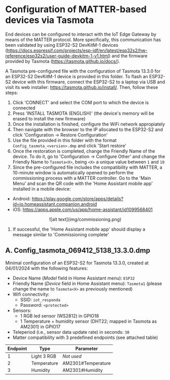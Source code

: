 # Configuration of MATTER-based devices via Tasmota
End devices can be configured to interact with the IoT Edge Gateway by means of the MATTER protocol. More specifically, this communication has been validated by using ESP32-S2 DevKitM-1 devices (https://docs.espressif.com/projects/esp-idf/en/latest/esp32s2/hw-reference/esp32s2/user-guide-devkitm-1-v1.html) and the firmware provided by Tasmota (https://tasmota.github.io/docs/).

A Tasmota pre-configured file with the configuration of Tasmota 13.3.0 for an ESP32-S2 DevKitM-1 device is provided in this folder. To flash an ESP32-S2 device with this firmware, connect the ESP32-S2 to a laptop via USB and visit its web installer: https://tasmota.github.io/install/. Then, follow these steps:
1. Click 'CONNECT' and select the COM port to which the device is connected
2. Press 'INSTALL TASMOTA (ENGLISH)' (the device's memory will be erased to install the new firmware)
3. Once the installation is finished, configure the WiFi network appropiately
4. Then navigate with the browser to the IP allocated to the ESP32-S2 and click 'Configuration -> Restore Configuration'
5. Use the file provided in this folder with the format `Config_tasmota_<version>.dmp` and click 'Start restore'
6. Once the restoration is completed, change the Friendly Name of the device. To do it, go to 'Configuration -> Configure Other' and change the Friendly Name to `Tasmota<X>`, being `<X>` a unique value between `1` and `10`
7. Since the pre-configured file includes the compatibility with MATTER, a 10-minute window is automatically opened to perform the commissioning process with a MATTER controller. Go to the 'Main Menu' and scan the QR code with the 'Home Assistant mobile app' installed in a mobile device:
  - Android: https://play.google.com/store/apps/details?id=io.homeassistant.companion.android
  - iOS: https://apps.apple.com/us/app/home-assistant/id1099568401

<center>![alt text](img/commissioning.png)</center>

1. If successful, the 'Home Assistant mobile app' should display a message similar to 'Commissioning complete'

## A. Config_tasmota_069412_5138_13.3.0.dmp
Minimal configuration of an ESP32-S2 for Tasmota 13.3.0, created at 04/01/2024 with the following features:
- Device Name (*Model* field in Home Assistant menu): `ESP32`
- Friendly Name (*Device* field in Home Assistant menu): `Tasmota1` (please change the name to `Tasmota<X>` as previously mentioned)
- Wifi connectivity:
  - SSID: `iot_responda`
  - Password: `<protected>`
- Sensors:
  - 1 RGB led sensor (WS2812) in GPIO18
  - 1 Temperature + humidity sensor (DHT22; mapped in Tasmota as AM2301) in GPIO17
- Teleperiod (i.e., sensor data update rate) in seconds: `30`
- Matter compatibility with 3 predefined endpoints (see attached table)  

| Endpoint   | Type            | Parameter            |
|------------|-----------------|----------------------|
|     1      | Light 3 RGB     | *_Not used_*         |
|     2      | Temperature     | AM2301#Temperature   |
|     3      | Humidity        | AM2301#Humidity      |